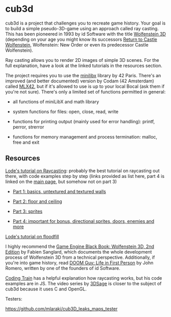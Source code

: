 # cub3d

cub3d is a project that challenges you to recreate game history. Your goal is to build a simple pseudo-3D-game using an approach called ray casting. This has been pioneered in 1993 by id Software with the title [Wolfenstein 3D](https://github.com/id-Software/wolf3d) (depending on your age you might know its successors [Return to Castle Wolfenstein](https://github.com/id-Software/RTCW-SP), Wolfenstein: New Order or even its predecessor Castle Wolfenstein).

Ray casting allows you to render 2D images of simple 3D scenes. For the full explanation, have a look at the linked tutorials in the resources section.

The project requires you to use the [minilibx](https://github.com/42Paris/minilibx-linux) library by 42 Paris. There's an improved (and better documented) version by Codam (42 Amsterdam) called [MLX42](https://github.com/codam-coding-college/MLX42), but if it's allowed to use is up to your local Bocal (ask them if you're not sure). There's only a limited set of functions permitted in general:

- all functions of miniLibX and math library

- system functions for files: open, close, read, write

- functions for printing output (mainly used for error handling): printf, perror, strerror

- functions for memory management and process termination: malloc, free and exit



## Resources

[Lode's tutorial on Raycasting](https://lodev.org/cgtutor/raycasting.html): probably the best tutorial on raycasting out there, with code examples step by step (links provided as list here, part 4 is linked on the [main page](https://lodev.org/cgtutor/), but somehow not on part 3)

- [Part 1: basics, untextured and textured walls](https://lodev.org/cgtutor/raycasting.html)

- [Part 2: floor and ceiling](https://lodev.org/cgtutor/raycasting2.html)

- [Part 3: sprites](https://lodev.org/cgtutor/raycasting3.html)

- [Part 4: important for bonus, directional sprites, doors, enemies and more](https://lodev.org/cgtutor/raycasting4.html)

[Lode's tutorial on floodfill](https://lodev.org/cgtutor/floodfill.html)

I highly recommend the [Game Engine Black Book: Wolfenstein 3D, 2nd Edition](https://fabiensanglard.net/gebbwolf3d/) by Fabien Sanglard, which documents the whole development process of Wolfenstein 3D from a technical perspective. Additionally, if you're into game history, read [DOOM Guy: Life in First Person](https://romero.com/shop/p/doomguy) by John Romero, written by one of the founders of id Software.

[Coding Train](https://www.youtube.com/watch?v=vYgIKn7iDH8) has a helpful explanation how raycasting works, but his code examples are in JS. The video series by [3DSage](https://www.youtube.com/watch?v=gYRrGTC7GtA) is closer to the subject of cub3d because it uses C and OpenGL.


Testers:

https://github.com/mlaraki/cub3D_leaks_maps_tester
